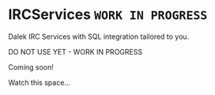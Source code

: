 # IRCServices `WORK IN PROGRESS`
Dalek IRC Services with SQL integration tailored to you.

DO NOT USE YET - WORK IN PROGRESS

Coming soon!

Watch this space...

